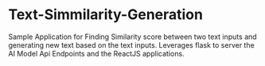 # Text-Simmilarity-Generation

Sample Application for Finding Similarity score between two text inputs and generating new text based on the text inputs. Leverages flask to server the AI Model Api Endpoints and the ReactJS applications.
